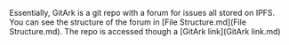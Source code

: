 Essentially, GitArk is a git repo with a forum for issues all stored on IPFS. You can see the structure of the forum in [File Structure.md](File Structure.md). The repo is accessed though a [GitArk link](GitArk link.md)